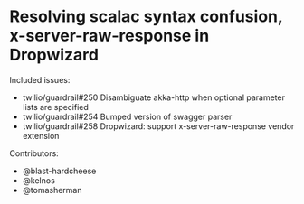 Resolving scalac syntax confusion, x-server-raw-response in Dropwizard
====

Included issues:
- twilio/guardrail#250 Disambiguate akka-http when optional parameter lists are specified
- twilio/guardrail#254 Bumped version of swagger parser
- twilio/guardrail#258 Dropwizard: support x-server-raw-response vendor extension

Contributors:
- @blast-hardcheese
- @kelnos
- @tomasherman
